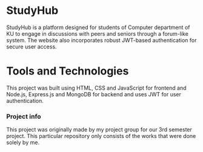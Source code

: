 # StudyHub
StudyHub is a platform designed for students of Computer department of KU to engage in discussions with peers and seniors through a forum-like system. The website also incorporates robust JWT-based authentication for secure user access.

# Tools and Technologies
This project was built using HTML, CSS and JavaScript for frontend and Node.js, Express.js and MongoDB for backend and uses JWT for user authentication.

### Project info
This project was originally made by my project group for our 3rd semester project.
This particular repository only consists of the works that were done solely by me.
